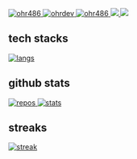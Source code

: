
[ ![ohr486](https://komarev.com/ghpvc/?username=ohr486)
](https://github.com/ohr486)
[![ohrdev](https://img.shields.io/twitter/follow/ohrdev?label=Twitter&logo=twitter&style=flat)
](http://twitter.com/ohrdev)
[![ohr486](https://img.shields.io/github/followers/ohr486?label=follow&logo=github&style=flat)
](https://github.com/ohr486)
[![](https://qiita-badge.apiapi.app/s/ohr486/posts.svg)
](http://qiita.com/ohr486)
[![](https://qiita-badge.apiapi.app/s/ohr486/contributions.svg)
](http://qiita.com/ohr486)

## tech stacks

[![langs](https://github-readme-stats.vercel.app/api/top-langs/?username=ohr486&laytout=compact&theme=radical)
](https://github.com/ohr486)

## github stats

[![repos](https://github-profile-summary-cards.vercel.app/api/cards/profile-details?username=ohr486&theme=dracula)
](https://github.com/ohr486)
[![stats](https://github-readme-stats.vercel.app/api?username=ohr486&theme=merko)
](https://github.com/ohr486)

## streaks

[![streak](http://github-readme-streak-stats.herokuapp.com?user=ohr486&theme=tokyonight&date_format=%5BY.%5Dn.j)
](https://github.com/ohr486)

